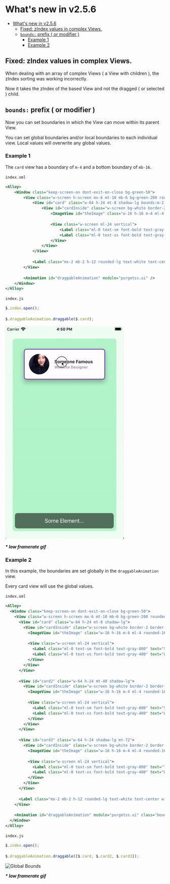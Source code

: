 # What's new in v2.5.6
- [What's new in v2.5.6](#whats-new-in-v256)
  - [Fixed: zIndex values in complex Views.](#fixed-zindex-values-in-complex-views)
  - [`bounds:` prefix ( or modifier )](#bounds-prefix--or-modifier-)
    - [Example 1](#example-1)
    - [Example 2](#example-2)

## Fixed: zIndex values in complex Views.
When dealing with an array of complex Views ( a View with children ), the zIndex sorting was working incorrectly.

Now it takes the zIndex of the based View and not the dragged ( or selected ) child.

## `bounds:` prefix ( or modifier )
Now you can set boundaries in which the View can move within its parent View.

You can set global boundaries and/or local boundaries to each individual view. Local values will overwrite any global values.

### Example 1
The `card` view has a boundary of `m-4` and a bottom boundary of `mb-16`.

`index.xml`
```xml
<Alloy>
	<Window class="keep-screen-on dont-exit-on-close bg-green-50">
		<View class="w-screen h-screen mx-6 mt-10 mb-6 bg-green-200 rounded-lg">
			<View id="card" class="w-64 h-24 mt-8 shadow-lg bounds:m-2 bounds:mb-16">
				<View id="cardInside" class="w-screen bg-white border-2 border-purple-700 rounded-lg ">
					<ImageView id="theImage" class="w-16 h-16 m-4 ml-4 rounded-16 prevent-default-image bg-gray-50" image="https://randomuser.me/api/portraits/women/17.jpg" />

					<View class="w-screen ml-24 vertical">
						<Label class="ml-0 text-sm font-bold text-gray-800" text="Someone Famous" />
						<Label class="ml-0 text-xs font-bold text-gray-400" text="Website Designer" />
					</View>
				</View>
			</View>

			<Label class="mx-2 mb-2 h-12 rounded-lg text-white text-center w-screen bg-(#80000000)" text="Some Element..." />
		</View>

		<Animation id="draggableAnimation" module="purgetss.ui" />
	</Window>
</Alloy>
```

`index.js`
```javascript
$.index.open();

$.draggableAnimation.draggable($.card);
```

<img src="../../assets/images/local-bounds.gif" width="375" alt="Local Bounds">

***\* low framerate gif***

### Example 2
In this example, the boundaries are set globally in the `draggableAnimation` view.

Every card view will use the global values.

`index.xml`
```xml
<Alloy>
  <Window class="keep-screen-on dont-exit-on-close bg-green-50">
    <View class="w-screen h-screen mx-6 mt-10 mb-6 bg-green-200 rounded-lg">
      <View id="card" class="w-64 h-24 mt-8 shadow-lg">
        <View id="cardInside" class="w-screen bg-white border-2 border-purple-700 rounded-lg ">
          <ImageView id="theImage" class="w-16 h-16 m-4 ml-4 rounded-16 prevent-default-image bg-gray-50" image="https://randomuser.me/api/portraits/women/17.jpg" />

          <View class="w-screen ml-24 vertical">
            <Label class="ml-0 text-sm font-bold text-gray-800" text="Someone Famous" />
            <Label class="ml-0 text-xs font-bold text-gray-400" text="Website Designer" />
          </View>
        </View>
      </View>

      <View id="card2" class="w-64 h-24 mt-40 shadow-lg">
        <View id="cardInside" class="w-screen bg-white border-2 border-purple-700 rounded-lg ">
          <ImageView id="theImage" class="w-16 h-16 m-4 ml-4 rounded-16 prevent-default-image bg-gray-50" image="https://randomuser.me/api/portraits/women/21.jpg" />

          <View class="w-screen ml-24 vertical">
            <Label class="ml-0 text-sm font-bold text-gray-800" text="Second Famous" />
            <Label class="ml-0 text-xs font-bold text-gray-400" text="Website Designer" />
          </View>
        </View>
      </View>

      <View id="card3" class="w-64 h-24 shadow-lg mt-72">
        <View id="cardInside" class="w-screen bg-white border-2 border-purple-700 rounded-lg ">
          <ImageView id="theImage" class="w-16 h-16 m-4 ml-4 rounded-16 prevent-default-image bg-gray-50" image="https://randomuser.me/api/portraits/women/25.jpg" />

          <View class="w-screen ml-24 vertical">
            <Label class="ml-0 text-sm font-bold text-gray-800" text="Third Famous" />
            <Label class="ml-0 text-xs font-bold text-gray-400" text="Website Designer" />
          </View>
        </View>
      </View>

      <Label class="mx-2 mb-2 h-12 rounded-lg text-white text-center w-screen bg-(#80000000)" text="Some Element..." />
    </View>

    <Animation id="draggableAnimation" module="purgetss.ui" class="bounds:m-2 bounds:mb-16" />
  </Window>
</Alloy>
```

`index.js`
```javascript
$.index.open();

$.draggableAnimation.draggable([$.card, $.card2, $.card3]);
```

<img src="../../assets/images/global-bounds.gif" width="375" alt="Global Bounds">

***\* low framerate gif***
